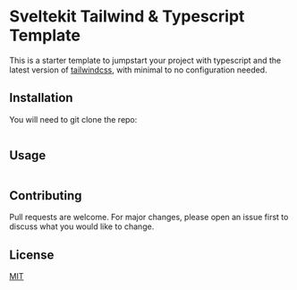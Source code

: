 # Sveltekit Tailwind & Typescript Template

This is a starter template to jumpstart your project with typescript and the latest version of [tailwindcss](https://tailwindcss.com/), with minimal to no configuration needed.

## Installation

You will need to git clone the repo:

```bash

```

## Usage

```javascript

```

## Contributing

Pull requests are welcome. For major changes, please open an issue first to discuss what you would like to change.

## License

[MIT](https://choosealicense.com/licenses/mit/)
